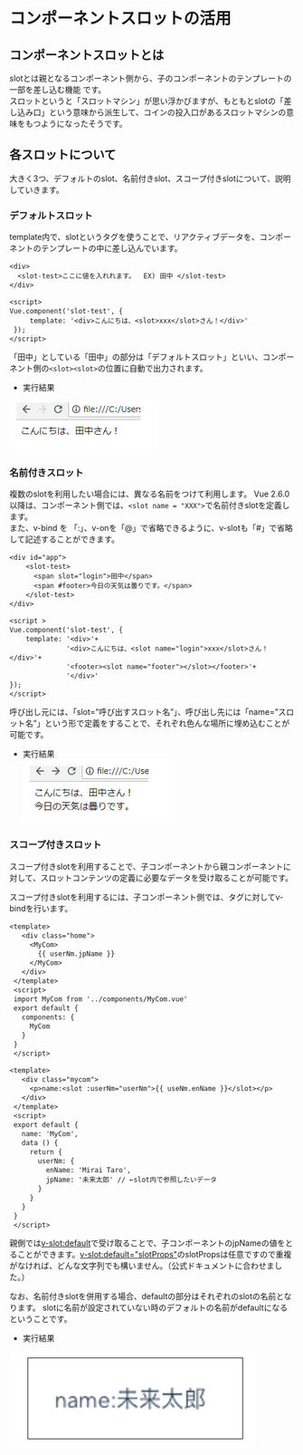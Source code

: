 # コンポーネントスロットの活用

## コンポーネントスロットとは
slotとは親となるコンポーネント側から、子のコンポーネントのテンプレートの一部を差し込む機能 です。  
スロットというと「スロットマシン」が思い浮かびますが、もともとslotの「差し込み口」という意味から派生して、コインの投入口があるスロットマシンの意味をもつようになったそうです。

## 各スロットについて
大きく3つ、デフォルトのslot、名前付きslot、スコープ付きslotについて、説明していきます。

### デフォルトスロット
template内で、slotというタグを使うことで、リアクティブデータを、コンポーネントのテンプレートの中に差し込んでいます。
  
```vue
<div>
  <slot-test>ここに値を入れれます。  EX) 田中 </slot-test>
</div>
```
```vue
<script>
Vue.component('slot-test', {
     template: '<div>こんにちは、<slot>xxx</slot>さん！</div>'
 });
</script>
```

「<slot-test>田中</slot-test>」としている「田中」の部分は「デフォルトスロット」といい、コンポーネント側の`<slot><slot>`の位置に自動で出力されます。
- 実行結果
  
![default_slot](./default_slotImage.png)

### 名前付きスロット
複数のslotを利用したい場合には、異なる名前をつけて利用します。
Vue 2.6.0以降は、コンポーネント側では、`<slot name = "XXX">`で名前付きslotを定義します。    
また、v-bind を 「:」、v-onを「@」で省略できるように、v-slotも「#」で省略して記述することができます。

```vue
<div id="app">
    <slot-test>
      <span slot="login">田中</span>
      <span #footer>今日の天気は曇りです。</span>
    </slot-test>
</div>
```
```vue
<script >
Vue.component('slot-test', {
    template: '<div>'+
              '<div>こんにちは、<slot name="login">xxx</slot>さん！</div>'+
              '<footer><slot name="footer"></slot></footer>'+
              '</div>'
});
</script>
```

呼び出し元には、「slot=”呼び出すスロット名”」、呼び出し先には「name=”スロット名”」という形で定義をすることで、それぞれ色んな場所に埋め込むことが可能です。
- 実行結果  
![named_slotResult](named_slotResult.png)

### スコープ付きスロット
スコープ付きslotを利用することで、子コンポーネントから親コンポーネントに対して、スロットコンテンツの定義に必要なデータを受け取ることが可能です。

スコープ付きslotを利用するには、子コンポーネント側では、<slot>タグに対してv-bindを行います。


```vue
<template>
   <div class="home">
     <MyCom>
       {{ userNm.jpName }}
     </MyCom>
   </div>
 </template>
 <script>
 import MyCom from '../components/MyCom.vue'
 export default {
   components: {
     MyCom
   }
 }
 </script>
```
```vue
<template>
   <div class="mycom">
     <p>name:<slot :userNm="userNm">{{ useNm.enName }}</slot></p>
   </div>
 </template>
 <script>
 export default {
   name: 'MyCom',
   data () {
     return {
       userNm: {
         enName: 'Mirai Taro',
         jpName: '未来太郎' // ←slot内で参照したいデータ
       }
     }
   }
 }
 </script>
```

親側では<v-slot:default>で受け取ることで、子コンポーネントのjpNameの値をとることができます。<v-slot:default="slotProps">のslotPropsは任意ですので重複がなければ、どんな文字列でも構いません。（公式ドキュメントに合わせました。）


なお、名前付きslotを併用する場合、defaultの部分はそれぞれのslotの名前となります。
slotに名前が設定されていない時のデフォルトの名前がdefaultになるということです。

- 実行結果  

![scope_slotResult](./scope_slotResult.png)
